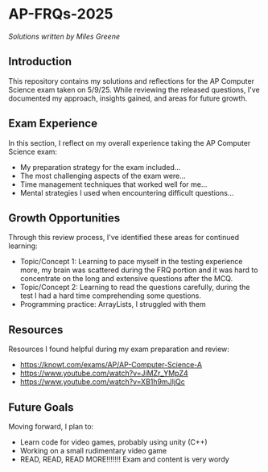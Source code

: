 # AP-FRQs-2025

*Solutions written by Miles Greene*

## Introduction
This repository contains my solutions and reflections for the AP Computer Science exam taken on 5/9/25. While reviewing the released questions, I've documented my approach, insights gained, and areas for future growth.

## Exam Experience
In this section, I reflect on my overall experience taking the AP Computer Science exam:

- My preparation strategy for the exam included...
- The most challenging aspects of the exam were...
- Time management techniques that worked well for me...
- Mental strategies I used when encountering difficult questions...

## Growth Opportunities
Through this review process, I've identified these areas for continued learning:

- Topic/Concept 1: Learning to pace myself in the testing experience more, my brain was scattered during the FRQ portion and it was hard to concentrate on the long and extensive questions after the MCQ.
- Topic/Concept 2: Learning to read the questions carefully, during the test I had a hard time comprehending some questions.
- Programming practice: ArrayLists, I struggled with them

## Resources
Resources I found helpful during my exam preparation and review:

- https://knowt.com/exams/AP/AP-Computer-Science-A
- https://www.youtube.com/watch?v=JiMZr_YMpZ4
- https://www.youtube.com/watch?v=XB1h9mJIjQc

## Future Goals
Moving forward, I plan to:
- Learn code for video games, probably using unity (C++)
- Working on a small rudimentary video game
- READ, READ, READ MORE!!!!!!! Exam and content is very wordy
